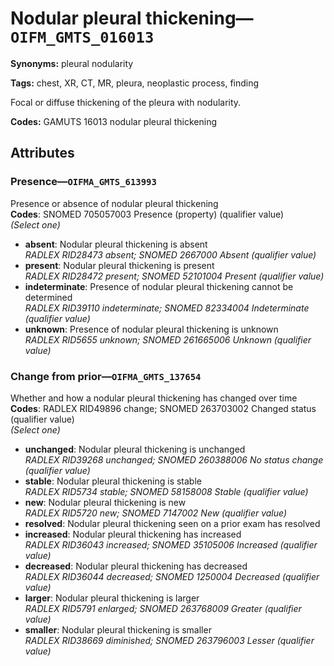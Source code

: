 # Nodular pleural thickening—`OIFM_GMTS_016013`

**Synonyms:** pleural nodularity

**Tags:** chest, XR, CT, MR, pleura, neoplastic process, finding

Focal or diffuse thickening of the pleura with nodularity.

**Codes:** GAMUTS 16013 nodular pleural thickening

## Attributes

### Presence—`OIFMA_GMTS_613993`

Presence or absence of nodular pleural thickening  
**Codes**: SNOMED 705057003 Presence (property) (qualifier value)  
*(Select one)*

- **absent**: Nodular pleural thickening is absent  
_RADLEX RID28473 absent; SNOMED 2667000 Absent (qualifier value)_
- **present**: Nodular pleural thickening is present  
_RADLEX RID28472 present; SNOMED 52101004 Present (qualifier value)_
- **indeterminate**: Presence of nodular pleural thickening cannot be determined  
_RADLEX RID39110 indeterminate; SNOMED 82334004 Indeterminate (qualifier value)_
- **unknown**: Presence of nodular pleural thickening is unknown  
_RADLEX RID5655 unknown; SNOMED 261665006 Unknown (qualifier value)_

### Change from prior—`OIFMA_GMTS_137654`

Whether and how a nodular pleural thickening has changed over time  
**Codes**: RADLEX RID49896 change; SNOMED 263703002 Changed status (qualifier value)  
*(Select one)*

- **unchanged**: Nodular pleural thickening is unchanged  
_RADLEX RID39268 unchanged; SNOMED 260388006 No status change (qualifier value)_
- **stable**: Nodular pleural thickening is stable  
_RADLEX RID5734 stable; SNOMED 58158008 Stable (qualifier value)_
- **new**: Nodular pleural thickening is new  
_RADLEX RID5720 new; SNOMED 7147002 New (qualifier value)_
- **resolved**: Nodular pleural thickening seen on a prior exam has resolved  
- **increased**: Nodular pleural thickening has increased  
_RADLEX RID36043 increased; SNOMED 35105006 Increased (qualifier value)_
- **decreased**: Nodular pleural thickening has decreased  
_RADLEX RID36044 decreased; SNOMED 1250004 Decreased (qualifier value)_
- **larger**: Nodular pleural thickening is larger  
_RADLEX RID5791 enlarged; SNOMED 263768009 Greater (qualifier value)_
- **smaller**: Nodular pleural thickening is smaller  
_RADLEX RID38669 diminished; SNOMED 263796003 Lesser (qualifier value)_
